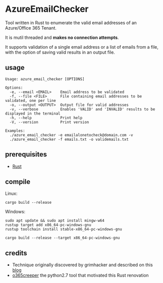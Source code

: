 # AzureEmailChecker

Tool written in Rust to enumerate the valid email addresses of an Azure/Office 365 Tenant.

It is mutil threaded and **makes no connection attempts**.

It supports validation of a single email address or a list of emails from a file, with the option of saving valid results in an output file. 

## usage

```
Usage: azure_email_checker [OPTIONS]

Options:
  -e, --email <EMAIL>    Email address to be validated
  -f, --file <FILE>      File containing email addresses to be validated, one per line
  -o, --output <OUTPUT>  Output file for valid addresses
  -v, --verbose          Enables 'VALID' and 'INVALID' results to be displayed in the terminal
  -h, --help             Print help
  -V, --version          Print version

Examples:
  ./azure_email_checker -e emailalonetocheck@domain.com -v
  ./azure_email_checker -f emails.txt -o validemails.txt
```

## prerequisites

- [Rust](https://www.rust-lang.org/tools/install)

## compile

Linux:
```
cargo build --release
```

Windows: 

```
sudo apt update && sudo apt install mingw-w64
rustup target add x86_64-pc-windows-gnu
rustup toolchain install stable-x86_64-pc-windows-gnu
```

```
cargo build --release --target x86_64-pc-windows-gnu
```

## credits

- Technique originally discovered by grimhacker and described on this [blog](https://grimhacker.com/2017/07/24/office365-activesync-username-enumeration/)
- [o365creeper](https://github.com/LMGsec/o365creeper/tree/master) the python2.7 tool that motivated this Rust renovation
